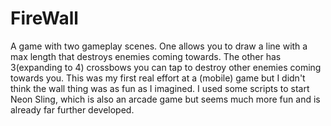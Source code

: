# FireWall
A game with two gameplay scenes. One allows you to draw a line with a max length that destroys enemies coming towards. The other has 3(expanding to 4) crossbows you can tap to destroy other enemies coming towards you. This was my first real effort at a (mobile) game but I didn't think the wall thing was as fun as I imagined. I used some scripts to start Neon Sling, which is also an arcade game but seems much more fun and is already far further developed.
